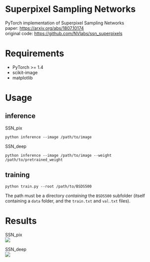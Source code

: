 # Superpixel Sampling Networks
PyTorch implementation of Superpixel Sampling Networks  
paper: https://arxiv.org/abs/1807.10174  
original code: https://github.com/NVlabs/ssn_superpixels

# Requirements
- PyTorch >= 1.4
- scikit-image
- matplotlib

# Usage
## inference
SSN_pix
```
python inference --image /path/to/image
```
SSN_deep
```
python inference --image /path/to/image --weight /path/to/pretrained_weight
```

## training
```
python train.py --root /path/to/BSDS500
```
The path must be a directory *containing* the `BSDS500` subfolder
(itself containing a `data` folder, and the `train.txt` and `val.txt` files).

# Results
SSN_pix  
<img src=https://github.com/perrying/ssn-pytorch/blob/master/SSN_pix_result.png>

SSN_deep  
<img src=https://github.com/perrying/ssn-pytorch/blob/master/SSN_deep_result.png>
